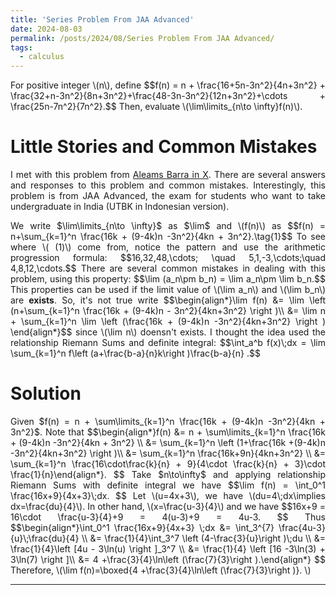 ```yaml
---
title: 'Series Problem From JAA Advanced'
date: 2024-08-03
permalink: /posts/2024/08/Series Problem From JAA Advanced/
tags:
  - calculus
---
```

<p align="justify">
For positive integer \(n\), define $$f(n) = n +  \frac{16+5n-3n^2}{4n+3n^2} + \frac{32+n-3n^2}{8n+3n^2}+\frac{48-3n-3n^2}{12n+3n^2}+\cdots + \frac{25n-7n^2}{7n^2}.$$
  Then, evaluate \(\lim\limits_{n\to \infty}f(n)\).
</p>

Little Stories and Common Mistakes
======

<p align="justify">  
I met with this problem from <a href ="https://x.com/AleamsBarra/status/1819367407032700933?ref_src=twsrc%5Egoogle%7Ctwcamp%5Eserp%7Ctwgr%5Etweet">Aleams Barra in X</a>. There are several answers and responses to this problem and common mistakes. Interestingly, this problem is from JAA Advanced, the exam for students who want to take undergraduate in India (UTBK in Indonesian version).
</p>

<p align = "justify">
We write $\lim\limits_{n\to \infty}$ as $\lim$ and \(f(n)\) as $$f(n) = n+\sum_{k=1}^n \frac{16k + (9-4k)n -3n^2}{4kn + 3n^2}.\tag{1}$$
To see where \( (1)\) come from, notice the pattern and use the arithmetic progression formula: $$16,32,48,\cdots; \quad 5,1,-3,\cdots;\quad 4,8,12,\cdots.$$
There are several common mistakes in dealing with this problem, using this property: $$\lim (a_n\pm b_n) = \lim a_n\pm \lim b_n.$$ This properties can be used if the limit value of \(\lim a_n\) and \(\lim b_n\) are <b>exists</b>. So, it's not true write $$\begin{align*}\lim f(n) &= \lim \left (n+\sum_{k=1}^n \frac{16k + (9-4k)n - 3n^2}{4kn+3n^2} \right )\\ &= \lim n + \sum_{k=1}^n \lim \left (\frac{16k + (9-4k)n -3n^2}{4kn+3n^2} \right ) \end{align*}$$ since \(\lim n\) doensn't exists. I thought the idea used the relationship Riemann Sums and definite integral: $$\int_a^b f(x)\;dx = \lim \sum_{k=1}^n f\left (a+\frac{b-a}{n}k\right )\frac{b-a}{n} .$$
</p>

Solution
=====

<p align="justify"> 
  Given $f(n) = n + \sum\limits_{k=1}^n \frac{16k + (9-4k)n -3n^2}{4kn + 3n^2}$. Note that $$\begin{align*}f(n) &=  n + \sum\limits_{k=1}^n \frac{16k + (9-4k)n -3n^2}{4kn + 3n^2} \\ &= \sum_{k=1}^n \left (1+\frac{16k +(9-4k)n -3n^2}{4kn+3n^2} \right )\\ &= \sum_{k=1}^n \frac{16k+9n}{4kn+3n^2} \\ &= \sum_{k=1}^n \frac{16\cdot\frac{k}{n} + 9}{4\cdot \frac{k}{n} + 3}\cdot \frac{1}{n}\end{align*}. $$
  Take $n\to\infty$ and applying relationship Riemann Sums with definite integral we have $$\lim f(n) = \int_0^1 \frac{16x+9}{4x+3}\;dx. $$
Let \(u=4x+3\), we have \(du=4\;dx\implies dx=\frac{du}{4}\). In other hand, \(x=\frac{u-3}{4}\) and we have $$16x+9 = 16\cdot \frac{u-3}{4}+9 = 4(u-3)+9 = 4u-3. $$ Thus $$\begin{align*}\int_0^1 \frac{16x+9}{4x+3} \;dx &= \int_3^{7} \frac{4u-3}{u}\;\frac{du}{4} \\ &= \frac{1}{4}\int_3^7 \left (4-\frac{3}{u}\right )\;du \\ &= \frac{1}{4}\left [4u - 3\ln(u) \right ]_3^7 \\ &= \frac{1}{4} \left [16 -3\ln(3) + 3\ln(7) \right ]\\ &= 4 +\frac{3}{4}\ln\left (\frac{7}{3}\right ).\end{align*} $$ Therefore, \(\lim f(n)=\boxed{4 +\frac{3}{4}\ln\left (\frac{7}{3}\right )}. \)
</p>

------
